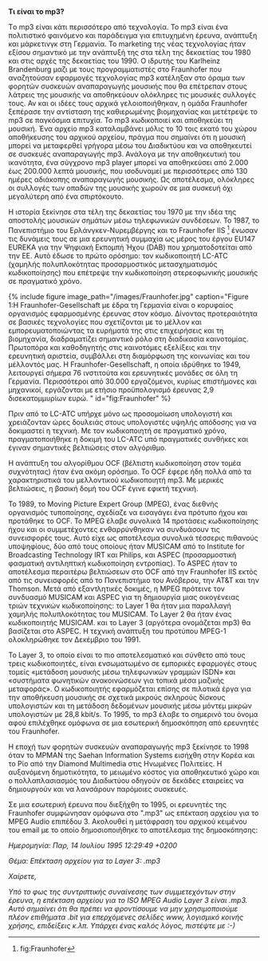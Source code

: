 **Τι είναι το mp3?**

Τo mp3 είναι κάτι περισσότερο από τεχνολογία. Το mp3 είναι ένα πολιτιστικό φαινόμενο και παράδειγμα για επιτυχημένη έρευνα, ανάπτυξη και μάρκετινγκ στη Γερμανία.
To marketing της νέας τεχνολογίας ήταν εξίσου σημαντικό με την ανάπτυξή της στα τέλη της δεκαετίας του 1980 και στις αρχές της δεκαετίας του 1990. Ο ιδρυτής του Karlheinz Brandenburg μαζι με τους προγραμματιστές στο Fraunhofer που αναζητούσαν εφαρμογές τεχνολογίας mp3 κατέληξαν στο όραμα των φορητών συσκευών αναπαραγωγής μουσικής που θα επέτρεπαν στους λάτρεις της μουσικής να αποθηκεύουν ολόκληρες τις μουσικές συλλογές τους. Αν και οι ιδέες τους αρχικά γελοιοποιήθηκαν, η ομάδα Fraunhofer ξεπέρασε την αντίσταση της καθιερωμένης βιομηχανίας  και μετέτρεψε το mp3 σε παγκόσμια επιτυχία. Το mp3 κωδικοποιεί και αποθηκεύει τη μουσική. Ένα αρχείο mp3 καταλαμβάνει μόλις το 10 τοις εκατό του χώρου αποθήκευσης του αρχικού αρχείου, πράγμα που σημαίνει ότι η μουσική μπορεί να μεταφερθεί γρήγορα μέσω του Διαδικτύου και να αποθηκευτεί σε συσκευές αναπαραγωγής mp3. Ανάλογα με την αποθηκευτική του ικανότητα, ένα σύγχρονο mp3 player μπορεί να αποθηκεύσει από 2.000 έως 200.000 λεπτά μουσικής, που ισοδυναμεί με περισσότερες από 130 ημέρες αδιάκοπης αναπαραγωγής μουσικής. Ως αποτέλεσμα, ολόκληρες οι συλλογές των οπαδών της μουσικής χωρούν σε μια συσκευή όχι μεγαλύτερη από ένα σπιρτόκουτο.

Η ιστορία ξεκίνησε στα τέλη της δεκαετίας του 1970 με την ιδέα της αποστολής μουσικών σημάτων μέσω τηλεφωνικών συνδέσεων.
Το 1987, το Πανεπιστήμιο του Ερλάνγκεν-Νυρεμβέργης και το Fraunhofer IIS [^1] ένωσαν τις δυνάμεις τους σε μια ερευνητική συμμαχία ως μέρος του έργου EU147 EUREKA για 
την Ψηφιακή Εκπομπή Ήχου (DAB) που χρηματοδοτείται από την ΕΕ. Αυτό έδωσε το πρώτο ορόσημο: τον κωδικοποιητή LC-ATC (χαμηλής πολυπλοκότητας προσαρμοστικός 
μετασχηματισμός κωδικοποίησης) που επέτρεψε την κωδικοποίηση στερεοφωνικής μουσικής σε πραγματικό χρόνο.

{% include figure image_path="/images/Fraunhofer.jpg" caption="Figure 1:Η Fraunhofer-Gesellschaft με έδρα τη Γερμανία είναι ο κορυφαίος οργανισμός εφαρμοσμένης έρευνας στον κόσμο. Δίνοντας προτεραιότητα σε βασικές τεχνολογίες που σχετίζονται με το μέλλον και εμπορευματοποιώντας τα ευρήματά της στις επιχειρήσεις και τη βιομηχανία, διαδραματίζει σημαντικό ρόλο στη διαδικασία καινοτομίας. Πρωτοπόρα και καθοδηγητής στις καινοτόμες εξελίξεις και την ερευνητική αριστεία, συμβάλλει στη διαμόρφωση της κοινωνίας και του μέλλοντός μας. Η Fraunhofer-Gesellschaft, η οποία ιδρύθηκε το 1949, λειτουργεί σήμερα 76 ινστιτούτα και ερευνητικές μονάδες σε όλη τη Γερμανία. Περισσότεροι από 30.000 εργαζόμενοι, κυρίως επιστήμονες και μηχανικοί, εργάζονται με ετήσιο προϋπολογισμό έρευνας 2,9 δισεκατομμυρίων ευρώ. " id="fig:Fraunhofer" %}

Πριν από το LC-ATC υπήρχε μόνο ως προσομοίωση υπολογιστή και χρειάζονταν ώρες δουλειάς στους υπολογιστές υψηλής απόδοσης για να δοκιμαστεί η τεχνική.
Με τον κωδικοποιητή σε πραγματικό χρόνο, πραγματοποιήθηκε η δοκιμή του LC-ATC υπό πραγματικές συνθήκες και έγιναν σημαντικές βελτιώσεις στον αλγόριθμο.

Η ανάπτυξη του αλγορίθμου OCF (βέλτιστη κωδικοποίηση στον τομέα συχνότητας) ήταν ένα ακόμη ορόσημο. Το OCF έφερε ήδη πολλά από τα χαρακτηριστικά του μελλοντικού
κωδικοποιητή mp3. Με μερικές βελτιώσεις, η βασική δομή του OCF έγινε εφικτή τεχνική.

Το 1989, το Moving Picture Expert Group (MPEG), ένας διεθνής οργανισμός τυποποίησης, σχεδίαζε να εισαγάγει ένα πρότυπο ήχου και προτάθηκε το OCF.
Το MPEG έλαβε συνολικά 14 προτάσεις κωδικοποίησης ήχου και οι συμμετέχοντες ενθαρρύνθηκαν να συνδυάσουν τις συνεισφορές τους. Αυτό είχε ως αποτέλεσμα συνολικά
τέσσερις πιθανούς υποψηφίους, δύο από τους οποίους ήταν MUSICAM από το Institute for Broadcasting Technology IRT και Philips, και ASPEC (προσαρμοστική φασματική
αντιληπτική κωδικοποίηση εντροπίας). Το ASPEC ήταν το αποτέλεσμα περαιτέρω βελτιώσεων στο OCF από την Fraunhofer IIS εκτός από τις συνεισφορές από το Πανεπιστήμιο 
του Ανόβερου, την AT&T και την Thomson. Μετά από εξαντλητικές δοκιμές, η MPEG πρότεινε τον συνδυασμό MUSICAM και ASPEC για τη δημιουργία μιας οικογένειας τριών
τεχνικών κωδικοποίησης: το Layer 1 θα ήταν μια παραλλαγή χαμηλής πολυπλοκότητας του MUSICAM. Το Layer 2 θα ήταν ένας κωδικοποιητής MUSICAM. και το Layer 3
(αργότερα ονομάζεται mp3) θα βασίζεται στο ASPEC. Η τεχνική ανάπτυξη του προτύπου MPEG-1 ολοκληρώθηκε τον Δεκέμβριο του 1991.

Το Layer 3, το οποίο είναι το πιο αποτελεσματικό και σύνθετο από τους τρεις κωδικοποιητές, είναι ενσωματωμένο σε εμπορικές εφαρμογές στους τομείς «μετάδοση
μουσικής μέσω τηλεφωνικών γραμμών ISDN» και «συστήματα φωνητικών ανακοινώσεων για τοπικά μέσα μαζικής μεταφοράς». Ο κωδικοποιητής εφαρμόζεται επίσης σε πιλοτικά 
έργα για την αποθήκευση μουσικής σε σχετικά μικρούς σκληρούς δίσκους υπολογιστών και τη μετάδοση δεδομένων μουσικής μέσω μόντεμ μικρών υπολογιστών με 28,8 kbit/s.
Το 1995, το mp3 έλαβε το σημερινό του όνομα αφού επιλέχθηκε ομόφωνα σε μια εσωτερική δημοσκόπηση από ερευνητές του Fraunhofer.

Η εποχή των φορητών συσκευών αναπαραγωγής mp3 ξεκίνησε το 1998 όταν το MPMAN της Saehan Information Systems εισήχθη στην Κορέα και το Ρίο από την Diamond Multimedia
στις Ηνωμένες Πολιτείες. Η αυξανόμενη δημοτικότητα, το μειωμένο κόστος για αποθηκευτικό χώρο και ο πολλαπλασιασμός του Διαδικτύου οδηγούν σε δεκάδες εταιρείες
να δημιουργούν και να λανσάρουν παρόμοιες συσκευές.

Σε μια εσωτερική έρευνα που διεξήχθη το 1995, οι ερευνητές της Fraunhofer συμφώνησαν ομόφωνα στο ".mp3" ως επέκταση αρχείου για το MPEG Audio επιπέδου 3.
Ακολουθεί η μετάφραση του αρχικού κειμένου του email με το οποίο δημοσιοποιήθηκε το αποτέλεσμα της δημοσκόπησης:

*Ημερομηνία: Παρ, 14 Ιουλίου 1995 12:29:49 +0200*

*Θέμα: Επέκταση αρχείου για το Layer 3: .mp3*

*Χαίρετε,*

*Υπό το φως της συντριπτικής συναίνεσης των συμμετεχόντων στην έρευνα, η επέκταση αρχείου για το ISO MPEG Audio Layer 3 είναι .mp3. Αυτό σημαίνει ότι θα πρέπει
να φροντίσουμε να μην χρησιμοποιούμε πλέον επιθήματα .bit για επερχόμενες σελίδες www, λογισμικό κοινής χρήσης, επιδείξεις κ.λπ.
Υπάρχει ένας καλός λόγος, πιστέψτε με :-)*


[^1]: fig:Fraunhofer




